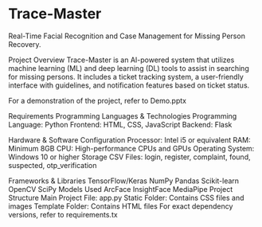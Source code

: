 # Trace-Master
Real-Time Facial Recognition and Case Management for Missing Person Recovery.

Project Overview
Trace-Master is an AI-powered system that utilizes machine learning (ML) and deep learning (DL) tools to assist in searching for missing persons. It includes a ticket tracking system, a user-friendly interface with guidelines, and notification features based on ticket status.


For a demonstration of the project, refer to Demo.pptx

Requirements
Programming Languages & Technologies
Programming Language: Python
Frontend: HTML, CSS, JavaScript
Backend: Flask

Hardware & Software Configuration
  Processor: Intel i5 or equivalent
  RAM: Minimum 8GB
  CPU: High-performance CPUs and GPUs
  Operating System: Windows 10 or higher
Storage
CSV Files: login, register, complaint, found, suspected, otp_verification

Frameworks & Libraries
TensorFlow/Keras
NumPy
Pandas
Scikit-learn
OpenCV
SciPy
Models Used
ArcFace
InsightFace
MediaPipe
Project Structure
Main Project File: app.py
Static Folder: Contains CSS files and images
Template Folder: Contains HTML files
For exact dependency versions, refer to requirements.tx
